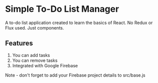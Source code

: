 # Simple To-Do List Manager
A to-do list application created to learn the basics of React. No Redux or Flux used. Just components.

## Features
1) You can add tasks
2) You can remove tasks
3) Integrated with Google Firebase

Note - don't forget to add your Firebase project details to src/base.js
